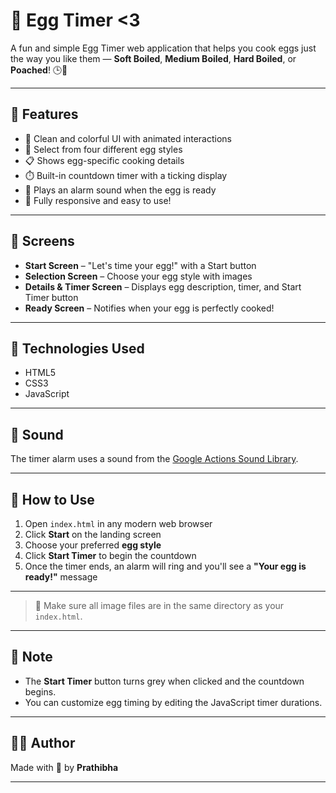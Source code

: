 # 🥚 Egg Timer <3

A fun and simple Egg Timer web application that helps you cook eggs just the way you like them — **Soft Boiled**, **Medium Boiled**, **Hard Boiled**, or **Poached**! 🕒🍳

---

## 🚀 Features

- 🎨 Clean and colorful UI with animated interactions  
- 🥚 Select from four different egg styles  
- 📋 Shows egg-specific cooking details  
- ⏱️ Built-in countdown timer with a ticking display  
- 🔔 Plays an alarm sound when the egg is ready  
- 📱 Fully responsive and easy to use!  

---

## 📸 Screens

- **Start Screen** – "Let's time your egg!" with a Start button  
- **Selection Screen** – Choose your egg style with images  
- **Details & Timer Screen** – Displays egg description, timer, and Start Timer button  
- **Ready Screen** – Notifies when your egg is perfectly cooked!  

---

## 🧠 Technologies Used

- HTML5  
- CSS3  
- JavaScript  

---

## 🎵 Sound

The timer alarm uses a sound from the [Google Actions Sound Library](https://developers.google.com/assistant/tools/sound-library).

---

## 📝 How to Use

1. Open `index.html` in any modern web browser  
2. Click **Start** on the landing screen  
3. Choose your preferred **egg style**  
4. Click **Start Timer** to begin the countdown  
5. Once the timer ends, an alarm will ring and you'll see a **"Your egg is ready!"** message  

---


> 📌 Make sure all image files are in the same directory as your `index.html`.

---

## 📌 Note

- The **Start Timer** button turns grey when clicked and the countdown begins.  
- You can customize egg timing by editing the JavaScript timer durations.

---

## 🧑‍💻 Author

Made with 💛 by **Prathibha**

---
